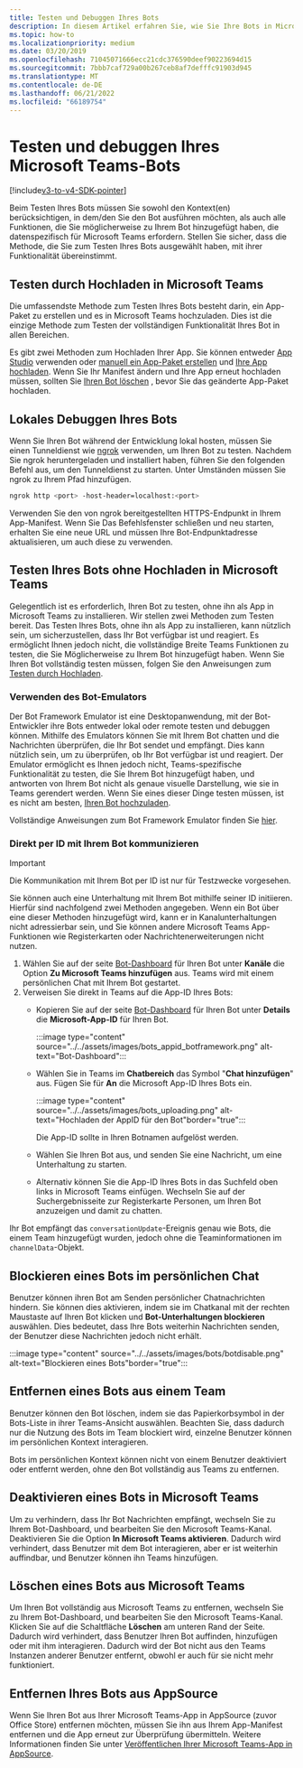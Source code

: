```yaml
---
title: Testen und Debuggen Ihres Bots
description: In diesem Artikel erfahren Sie, wie Sie Ihre Bots in Microsoft Teams testen und debuggen und Ihren Bot testen, ohne auf Teams
ms.topic: how-to
ms.localizationpriority: medium
ms.date: 03/20/2019
ms.openlocfilehash: 71045071666ecc21cdc376590deef90223694d15
ms.sourcegitcommit: 7bbb7caf729a00b267ceb8af7defffc91903d945
ms.translationtype: MT
ms.contentlocale: de-DE
ms.lasthandoff: 06/21/2022
ms.locfileid: "66189754"
---
```

# <a name="test-and-debug-your-microsoft-teams-bot"></a>Testen und debuggen Ihres Microsoft Teams-Bots

[!include[v3-to-v4-SDK-pointer](~/includes/v3-to-v4-pointer-bots.md)]

Beim Testen Ihres Bots müssen Sie sowohl den Kontext(en) berücksichtigen, in dem/den Sie den Bot ausführen möchten, als auch alle Funktionen, die Sie möglicherweise zu Ihrem Bot hinzugefügt haben, die datenspezifisch für Microsoft Teams erfordern. Stellen Sie sicher, dass die Methode, die Sie zum Testen Ihres Bots ausgewählt haben, mit ihrer Funktionalität übereinstimmt.

## <a name="test-by-uploading-to-teams"></a>Testen durch Hochladen in Microsoft Teams

Die umfassendste Methode zum Testen Ihres Bots besteht darin, ein App-Paket zu erstellen und es in Microsoft Teams hochzuladen. Dies ist die einzige Methode zum Testen der vollständigen Funktionalität Ihres Bot in allen Bereichen.

Es gibt zwei Methoden zum Hochladen Ihrer App. Sie können entweder [App Studio](~/concepts/build-and-test/app-studio-overview.md) verwenden oder [manuell ein App-Paket erstellen](~/concepts/build-and-test/apps-package.md) und [Ihre App hochladen](~/concepts/deploy-and-publish/apps-upload.md). Wenn Sie Ihr Manifest ändern und Ihre App erneut hochladen müssen, sollten Sie [Ihren Bot löschen](#deleting-a-bot-from-teams) , bevor Sie das geänderte App-Paket hochladen.

## <a name="debug-your-bot-locally"></a>Lokales Debuggen Ihres Bots

Wenn Sie Ihren Bot während der Entwicklung lokal hosten, müssen Sie einen Tunneldienst wie [ngrok](https://ngrok.com/) verwenden, um Ihren Bot zu testen. Nachdem Sie ngrok heruntergeladen und installiert haben, führen Sie den folgenden Befehl aus, um den Tunneldienst zu starten. Unter Umständen müssen Sie ngrok zu Ihrem Pfad hinzufügen.

```bash
ngrok http <port> -host-header=localhost:<port>
```

Verwenden Sie den von ngrok bereitgestellten HTTPS-Endpunkt in Ihrem App-Manifest. Wenn Sie Das Befehlsfenster schließen und neu starten, erhalten Sie eine neue URL und müssen Ihre Bot-Endpunktadresse aktualisieren, um auch diese zu verwenden.

## <a name="testing-your-bot-without-uploading-to-teams"></a>Testen Ihres Bots ohne Hochladen in Microsoft Teams

Gelegentlich ist es erforderlich, Ihren Bot zu testen, ohne ihn als App in Microsoft Teams zu installieren. Wir stellen zwei Methoden zum Testen bereit. Das Testen Ihres Bots, ohne ihn als App zu installieren, kann nützlich sein, um sicherzustellen, dass Ihr Bot verfügbar ist und reagiert. Es ermöglicht Ihnen jedoch nicht, die vollständige Breite Teams Funktionen zu testen, die Sie Möglicherweise zu Ihrem Bot hinzugefügt haben. Wenn Sie Ihren Bot vollständig testen müssen, folgen Sie den Anweisungen zum [Testen durch Hochladen](#test-by-uploading-to-teams).

### <a name="use-the-bot-emulator"></a>Verwenden des Bot-Emulators

Der Bot Framework Emulator ist eine Desktopanwendung, mit der Bot-Entwickler ihre Bots entweder lokal oder remote testen und debuggen können. Mithilfe des Emulators können Sie mit Ihrem Bot chatten und die Nachrichten überprüfen, die Ihr Bot sendet und empfängt. Dies kann nützlich sein, um zu überprüfen, ob Ihr Bot verfügbar ist und reagiert. Der Emulator ermöglicht es Ihnen jedoch nicht, Teams-spezifische Funktionalität zu testen, die Sie Ihrem Bot hinzugefügt haben, und antworten von Ihrem Bot nicht als genaue visuelle Darstellung, wie sie in Teams gerendert werden. Wenn Sie eines dieser Dinge testen müssen, ist es nicht am besten, [Ihren Bot hochzuladen](#test-by-uploading-to-teams).

Vollständige Anweisungen zum Bot Framework Emulator finden Sie [hier](/azure/bot-service/bot-service-debug-emulator?view=azure-bot-service-4.0&preserve-view=true).

### <a name="talk-to-your-bot-directly-by-id"></a>Direkt per ID mit Ihrem Bot kommunizieren

>[!Important]
>Die Kommunikation mit Ihrem Bot per ID ist nur für Testzwecke vorgesehen.

Sie können auch eine Unterhaltung mit Ihrem Bot mithilfe seiner ID initiieren. Hierfür sind nachfolgend zwei Methoden angegeben. Wenn ein Bot über eine dieser Methoden hinzugefügt wird, kann er in Kanalunterhaltungen nicht adressierbar sein, und Sie können andere Microsoft Teams App-Funktionen wie Registerkarten oder Nachrichtenerweiterungen nicht nutzen.

1. Wählen Sie auf der seite [Bot-Dashboard](https://dev.botframework.com/bots) für Ihren Bot unter **Kanäle** die Option **Zu Microsoft Teams hinzufügen** aus. Teams wird mit einem persönlichen Chat mit Ihrem Bot gestartet.
2. Verweisen Sie direkt in Teams auf die App-ID Ihres Bots:
   * Kopieren Sie auf der seite [Bot-Dashboard](https://dev.botframework.com/bots) für Ihren Bot unter **Details** die **Microsoft-App-ID** für Ihren Bot.
  
      :::image type="content" source="../../assets/images/bots_appid_botframework.png" alt-text="Bot-Dashboard":::
  
   * Wählen Sie in Teams im **Chatbereich** das Symbol "**Chat hinzufügen**" aus. Fügen Sie für **An** die Microsoft App-ID Ihres Bots ein.
  
      :::image type="content" source="../../assets/images/bots_uploading.png" alt-text="Hochladen der AppID für den Bot"border="true":::

     Die App-ID sollte in Ihren Botnamen aufgelöst werden.

   * Wählen Sie Ihren Bot aus, und senden Sie eine Nachricht, um eine Unterhaltung zu starten.

   * Alternativ können Sie die App-ID Ihres Bots in das Suchfeld oben links in Microsoft Teams einfügen. Wechseln Sie auf der Suchergebnisseite zur Registerkarte Personen, um Ihren Bot anzuzeigen und damit zu chatten.

Ihr Bot empfängt das `conversationUpdate`-Ereignis genau wie Bots, die einem Team hinzugefügt wurden, jedoch ohne die Teaminformationen im `channelData`-Objekt.

## <a name="blocking-a-bot-in-personal-chat"></a>Blockieren eines Bots im persönlichen Chat

Benutzer können ihren Bot am Senden persönlicher Chatnachrichten hindern. Sie können dies aktivieren, indem sie im Chatkanal mit der rechten Maustaste auf Ihren Bot klicken und **Bot-Unterhaltungen blockieren** auswählen. Dies bedeutet, dass Ihre Bots weiterhin Nachrichten senden, der Benutzer diese Nachrichten jedoch nicht erhält.

  :::image type="content" source="../../assets/images/bots/botdisable.png" alt-text="Blockieren eines Bots"border="true":::

## <a name="removing-a-bot-from-a-team"></a>Entfernen eines Bots aus einem Team

Benutzer können den Bot löschen, indem sie das Papierkorbsymbol in der Bots-Liste in ihrer Teams-Ansicht auswählen. Beachten Sie, dass dadurch nur die Nutzung des Bots im Team blockiert wird, einzelne Benutzer können im persönlichen Kontext interagieren.

Bots im persönlichen Kontext können nicht von einem Benutzer deaktiviert oder entfernt werden, ohne den Bot vollständig aus Teams zu entfernen.

## <a name="disabling-a-bot-in-teams"></a>Deaktivieren eines Bots in Microsoft Teams

Um zu verhindern, dass Ihr Bot Nachrichten empfängt, wechseln Sie zu Ihrem Bot-Dashboard, und bearbeiten Sie den Microsoft Teams-Kanal. Deaktivieren Sie die Option **In Microsoft Teams aktivieren**. Dadurch wird verhindert, dass Benutzer mit dem Bot interagieren, aber er ist weiterhin auffindbar, und Benutzer können ihn Teams hinzufügen.

## <a name="deleting-a-bot-from-teams"></a>Löschen eines Bots aus Microsoft Teams

Um Ihren Bot vollständig aus Microsoft Teams zu entfernen, wechseln Sie zu Ihrem Bot-Dashboard, und bearbeiten Sie den Microsoft Teams-Kanal. Klicken Sie auf die Schaltfläche **Löschen** am unteren Rand der Seite. Dadurch wird verhindert, dass Benutzer Ihren Bot auffinden, hinzufügen oder mit ihm interagieren. Dadurch wird der Bot nicht aus den Teams Instanzen anderer Benutzer entfernt, obwohl er auch für sie nicht mehr funktioniert.

## <a name="removing-your-bot-from-appsource"></a>Entfernen Ihres Bots aus AppSource

Wenn Sie Ihren Bot aus Ihrer Microsoft Teams-App in AppSource (zuvor Office Store) entfernen möchten, müssen Sie ihn aus Ihrem App-Manifest entfernen und die App erneut zur Überprüfung übermitteln. Weitere Informationen finden Sie unter [Veröffentlichen Ihrer Microsoft Teams-App in AppSource](~/concepts/deploy-and-publish/apps-publish.md).
